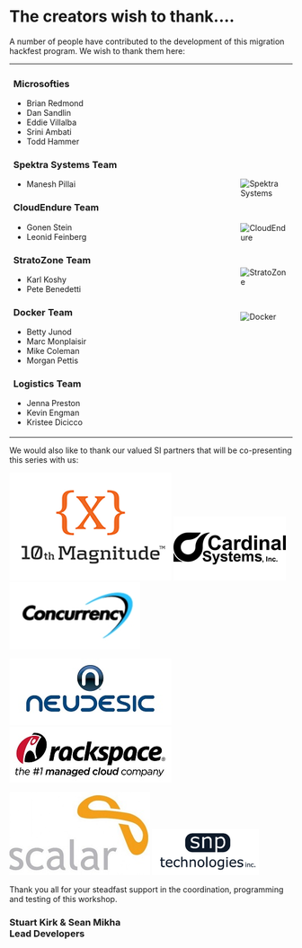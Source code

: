 # The creators wish to thank....

A number of people have contributed to the development of this migration hackfest program. We wish to thank them here:

<table border=0>
<tr>
<td width="500">

### Microsofties
* Brian Redmond
* Dan Sandlin
* Eddie Villalba
* Srini Ambati
* Todd Hammer

### Spektra Systems Team
* Manesh Pillai

### CloudEndure Team
* Gonen Stein
* Leonid Feinberg

### StratoZone Team
* Karl Koshy
* Pete Benedetti 

### Docker Team
* Betty Junod
* Marc Monplaisir
* Mike Coleman
* Morgan Pettis

### Logistics Team
* Jenna Preston
* Kevin Engman
* Kristee Dicicco

</td>
<td>

![Spektra Systems](./challenges/images/spektra-logo.jpg)

<br>

![CloudEndure](./challenges/images/NewDefaultLogo.png)

<br>

![StratoZone](./challenges/images/stratozone_logo_tm_png_hi_rez.png)

<br>

![Docker](./challenges/images/DockerLogo-2.png)


</td>
</tr>
</table>

We would also like to thank our valued SI partners that will be co-presenting this series with us:

![10th](./challenges/images/logo-10th.png)
![Cardinal](./challenges/images/logo-cardinal.png)
![Concurrency](./challenges/images/logo-concurrency.jpg)

![Neudesic](./challenges/images/logo-neudesic.jpg)
![Rackspace](./challenges/images/logo-rackspace.jpg)

![Scalar](./challenges/images/logo-scalar-ca.jpg)
![SNP](./challenges/images/logo-snp.png)

Thank you all for your steadfast support in the coordination, programming and testing of this workshop. 

### Stuart Kirk & Sean Mikha<br>Lead Developers
